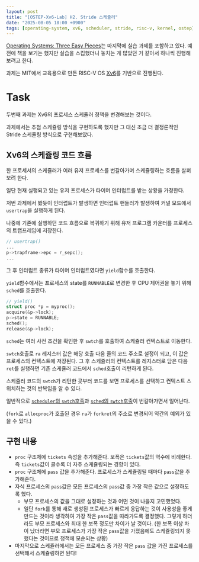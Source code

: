 ```yaml
---
layout: post
title: "[OSTEP-Xv6-Lab] H2. Stride 스케쥴러"
date: "2025-08-05 18:00 +0900"
tags: [operating-system, xv6, scheduler, stride, risc-v, kernel, ostep]
---
```


[Operating Systems: Three Easy Pieces](https://pages.cs.wisc.edu/~remzi/OSTEP/)는 마지막에 실습 과제를 포함하고 있다. 예전에 책을 보기는 했지만 실습을 스킵했더니 놓치는 게 많았던 거 같아서 하나씩 진행해보려고 한다.

과제는 MIT에서 교육용으로 만든 RISC-V OS [Xv6](https://github.com/mit-pdos/xv6-riscv)를 기반으로 진행된다.

# Task

두번째 과제는 Xv6의 프로세스 스케쥴러 정책을 변경해보는 것이다.

과제에서는 추첨 스케쥴링 방식을 구현하도록 했지만 그 대신 조금 더 결정론적인 Stride 스케쥴링 방식으로 구현해보았다.

## Xv6의 스케쥴링 코드 흐름

한 프로세서의 스케쥴러가 여러 유저 프로세스를 번갈아가며 스케쥴링하는 흐름을 살펴보려 한다.

일단 현재 실행되고 있는 유저 프로세스가 타이머 인터럽트를 받는 상황을 가정한다.

저번 과제에서 봤듯이 인터럽트가 발생하면 인터럽트 핸들러가 발생하여 커널 모드에서 `usertrap`을 실행하게 된다.

나중에 기존에 실행하던 코드 흐름으로 복귀하기 위해 유저 프로그램 카운터를 프로세스의 트랩프레임에 저장한다.

```c
// usertrap()
...
p->trapframe->epc = r_sepc();
...
```

그 후 인터럽트 종류가 타이머 인터럽트였다면 `yield`함수를 호출한다.

`yield`함수에서는 프로세스의 state를 `RUNNABLE`로 변경한 후 CPU 제어권을 놓기 위해 `sched`를 호출한다.

```c
// yield()
struct proc *p = myproc();
acquire(&p->lock);
p->state = RUNNABLE;
sched();
release(&p->lock);
```

`sched`는 여러 사전 조건을 확인한 후 `swtch`를 호출하여 스케쥴러 컨텍스트로 이동한다.

`swtch`호출로 `ra` 레지스터 값은 해당 호출 다음 줄의 코드 주소로 설정이 되고, 이 값은 프로세스의 컨텍스트에 저장된다. 그 후 스케쥴러의 컨텍스트를 레지스터로 담은 다음 `ret`를 실행하면 기존 스케쥴러 코드에서 `sched`호출이 리턴하게 된다.

스케쥴러 코드의 `swtch`가 리턴한 곳부터 코드를 보면 프로세스를 선택하고 컨텍스트 스위치하는 것의 반복임을 알 수 있다.

일반적으로 [`scheduler`의 `swtch`호출](https://github.com/tbonelee/xv6-riscv/blob/bcd449536f46cb277244e6254783849bef9183b2/kernel/proc.c#L528)과 [`sched`의 `swtch`호출](https://github.com/tbonelee/xv6-riscv/blob/bcd449536f46cb277244e6254783849bef9183b2/kernel/proc.c#L563)이 번갈아가면서 일어난다.

(`fork`로 `allocproc`가 호출된 경우 `ra`가 `forkret`의 주소로 변경되어 약간의 예외가 있을 수 있다.)

## 구현 내용

- `proc` 구조체에 `tickets` 속성을 추가해준다. 보폭은 `tickets`값의 역수에 비례한다. 즉 `tickets`값이 클수록 더 자주 스케쥴링되는 경향이 있다.
- `proc` 구조체에 `pass` 값을 추가해준다. 프로세스가 스케쥴링될 때마다 `pass`값을 추가해준다.
- 자식 프로세스의 `pass`값은 모든 프로세스의 `pass`값 중 가장 작은 값으로 설정하도록 했다.
  - 부모 프로세스의 값을 그대로 설정하는 것과 어떤 것이 나을지 고민했었다.
  - 일단 `fork`를 통해 새로 생성된 프로세스가 빠르게 응답하는 것이 사용성을 좋게 만드는 것이라 생각하여 가장 작은 `pass`값을 따라가도록 결정했다. 그렇게 하더라도 부모 프로세스와 최대 한 보폭 정도만 차이가 날 것이다. (한 보폭 이상 차이 났더라면 부모 프로세스가 가장 작은 `pass`값을 가졌음에도 스케쥴링되지 못했다는 것이므로 정책에 모순되는 상황)
- 마지막으로 스케쥴러에서는 모든 프로세스 중 가장 작은 `pass` 값을 가진 프로세스를 선택해서 스케쥴링하면 된다!
